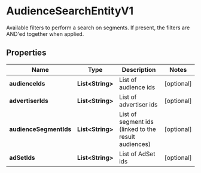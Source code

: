 

# AudienceSearchEntityV1

Available filters to perform a search on segments. If present, the filters are AND'ed together when applied.

## Properties

Name | Type | Description | Notes
------------ | ------------- | ------------- | -------------
**audienceIds** | **List&lt;String&gt;** | List of audience ids |  [optional]
**advertiserIds** | **List&lt;String&gt;** | List of advertiser ids |  [optional]
**audienceSegmentIds** | **List&lt;String&gt;** | List of segment ids (linked to the result audiences) |  [optional]
**adSetIds** | **List&lt;String&gt;** | List of AdSet ids |  [optional]



